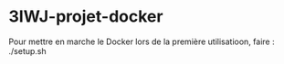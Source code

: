 # 3IWJ-projet-docker

Pour mettre en marche le Docker lors de la première utilisatioon, faire :
./setup.sh
